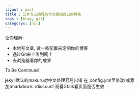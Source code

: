 ```yaml
---
layout : post
title : 让非专业编程的你也掌控自己的博客
tags : [blog, git]
categorys: [nil]
---
```

让你理解:

* 本地写文章, 做一些配置来定制你的博客
* 通过Git来上传到网上
* 去浏览器看你的成果

To Be Continued

jekyll默认的makuru对中文处理容易出错 在_config.yml里修改(或添加)markdown: rdiscount
观看Gtalk看页面是否生效
